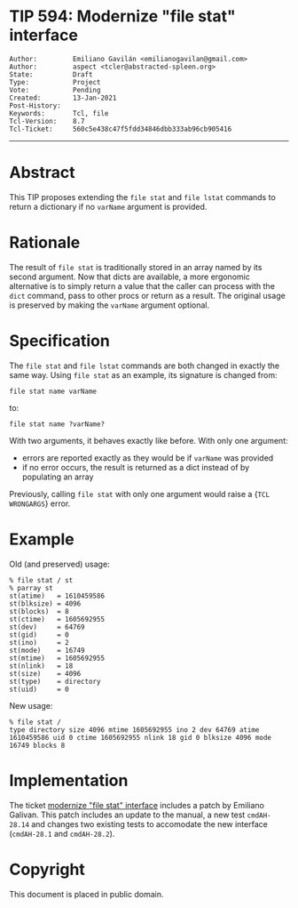 # TIP 594: Modernize "file stat" interface
	Author:         Emiliano Gavilán <emilianogavilan@gmail.com>
	Author:         aspect <tcler@abstracted-spleen.org>
	State:          Draft
	Type:           Project
	Vote:           Pending
	Created:        13-Jan-2021
	Post-History:
	Keywords:       Tcl, file
	Tcl-Version:    8.7
	Tcl-Ticket:     560c5e438c47f5fdd34846dbb333ab96cb905416
-----

# Abstract

This TIP proposes extending the `file stat` and `file lstat` commands to return
a dictionary if no `varName` argument is provided.

# Rationale

The result of `file stat` is traditionally stored in an array named by its
second argument.  Now that dicts are available, a more ergonomic alternative is
to simply return a value that the caller can process with the `dict` command,
pass to other procs or return as a result.  The original usage is preserved by
making the `varName` argument optional.


# Specification

The `file stat` and `file lstat` commands are both changed in exactly the same
way.  Using `file stat` as an example, its signature is changed from:

    file stat name varName

to:

    file stat name ?varName?

With two arguments, it behaves exactly like before.  With only one argument:

* errors are reported exactly as they would be if `varName` was provided
* if no error occurs, the result is returned as a dict instead of by populating
  an array

Previously, calling `file stat` with only one argument would raise a 
{`TCL WRONGARGS`} error.

# Example

Old (and preserved) usage:

    % file stat / st
    % parray st
    st(atime)   = 1610459586
    st(blksize) = 4096
    st(blocks)  = 8
    st(ctime)   = 1605692955
    st(dev)     = 64769
    st(gid)     = 0
    st(ino)     = 2
    st(mode)    = 16749
    st(mtime)   = 1605692955
    st(nlink)   = 18
    st(size)    = 4096
    st(type)    = directory
    st(uid)     = 0

New usage:

    % file stat /
    type directory size 4096 mtime 1605692955 ino 2 dev 64769 atime 1610459586 uid 0 ctime 1605692955 nlink 18 gid 0 blksize 4096 mode 16749 blocks 8

# Implementation

The ticket [modernize "file stat" interface](https://core.tcl-lang.org/tcl/tktview?name=560c5e438c47f5fdd34846dbb333ab96cb905416) includes a patch by Emiliano Galivan.  This patch includes an update to the manual, a new test `cmdAH-28.14` and changes two existing tests to accomodate the new interface (`cmdAH-28.1` and `cmdAH-28.2`).


# Copyright

This document is placed in public domain.
